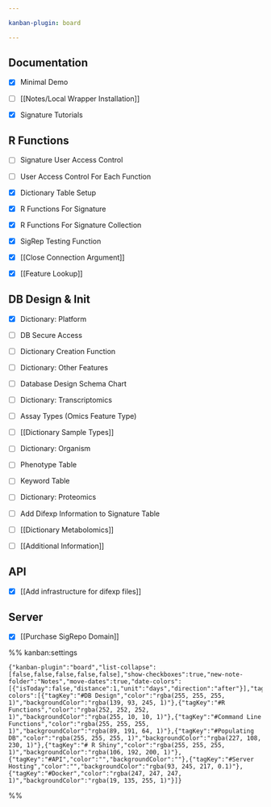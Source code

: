 ```yaml
---

kanban-plugin: board

---
```


## Documentation

- [x] Minimal Demo
- [ ] [[Notes/Local Wrapper Installation]]
- [x] Signature Tutorials


## R Functions

- [ ] Signature User Access Control
- [ ] User Access Control For Each Function
- [x] Dictionary Table Setup
- [x] R Functions For Signature
- [x] R Functions For Signature Collection
- [x] SigRep Testing Function
- [x] [[Close Connection Argument]]
- [x] [[Feature Lookup]]


## DB Design & Init

- [x] Dictionary: Platform
- [ ] DB Secure Access
- [ ] Dictionary Creation Function
- [ ] Dictionary: Other Features
- [ ] Database Design Schema Chart
- [ ] Dictionary: Transcriptomics
- [ ] Assay Types (Omics Feature Type)
- [ ] [[Dictionary Sample Types]]
- [ ] Dictionary: Organism
- [ ] Phenotype Table
- [ ] Keyword Table
- [ ] Dictionary: Proteomics
- [ ] Add Difexp Information to Signature Table
- [ ] [[Dictionary Metabolomics]]
- [ ] [[Additional Information]]


## API

- [x] [[Add infrastructure for difexp files]]


## Server

- [x] [[Purchase SigRepo Domain]]




%% kanban:settings
```
{"kanban-plugin":"board","list-collapse":[false,false,false,false,false],"show-checkboxes":true,"new-note-folder":"Notes","move-dates":true,"date-colors":[{"isToday":false,"distance":1,"unit":"days","direction":"after"}],"tag-colors":[{"tagKey":"#DB Design","color":"rgba(255, 255, 255, 1)","backgroundColor":"rgba(139, 93, 245, 1)"},{"tagKey":"#R Functions","color":"rgba(252, 252, 252, 1)","backgroundColor":"rgba(255, 10, 10, 1)"},{"tagKey":"#Command Line Functions","color":"rgba(255, 255, 255, 1)","backgroundColor":"rgba(89, 191, 64, 1)"},{"tagKey":"#Populating DB","color":"rgba(255, 255, 255, 1)","backgroundColor":"rgba(227, 108, 230, 1)"},{"tagKey":"# R Shiny","color":"rgba(255, 255, 255, 1)","backgroundColor":"rgba(106, 192, 200, 1)"},{"tagKey":"#API","color":"","backgroundColor":""},{"tagKey":"#Server Hosting","color":"","backgroundColor":"rgba(93, 245, 217, 0.1)"},{"tagKey":"#Docker","color":"rgba(247, 247, 247, 1)","backgroundColor":"rgba(19, 135, 255, 1)"}]}
```
%%